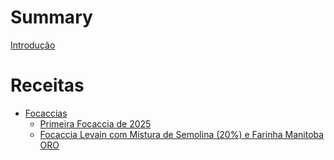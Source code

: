 # Summary

[Introdução](README.md)

# Receitas

- [Focaccias](focaccias/README.md)
    - [Primeira Focaccia de 2025](focaccias/primeira_2025.md)
    - [Focaccia Levain com Mistura de Semolina (20%) e Farinha Manitoba ORO](focaccias/segunda_2025.md)
